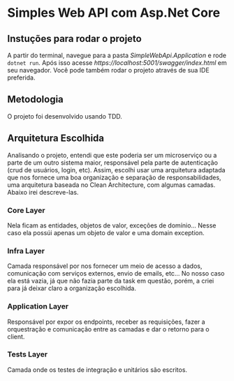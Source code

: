 # Simples Web API com Asp.Net Core

## Instuções para rodar o projeto

A partir do terminal, navegue para a pasta _SimpleWebApi.Application_ e rode `dotnet run`. Após isso acesse _https://localhost:5001/swagger/index.html_ em seu navegador.
Você pode também rodar o projeto através de sua IDE preferida.

## Metodologia
O projeto foi desenvolvido usando TDD.

## Arquitetura Escolhida
Analisando o projeto, entendi que este poderia ser um microserviço ou a parte de um outro sistema maior, responsável pela parte de autenticação (crud de usuários, login, etc). Assim, escolhi usar uma arquitetura adaptada que nos fornece uma boa organização e separação de responsabilidades, uma arquitetura baseada no Clean Architecture, com algumas camadas.
Abaixo irei descreve-las.

### Core Layer
Nela ficam as entidades, objetos de valor, exceções de domínio... Nesse caso ela possúi apenas um objeto de valor e uma domain exception.

### Infra Layer
Camada responsável por nos fornecer um meio de acesso a dados, comunicação com serviços externos, envio de emails, etc... No nosso caso ela está vazia, já que não fazia parte da task em questão, porém, a criei para já deixar claro a organização escolhida.

### Application Layer
Responsável por expor os endpoints, receber as requisições, fazer a orquestração e comunicação entre as camadas e dar o retorno para o client.

### Tests Layer
Camada onde os testes de integração e unitários são escritos.